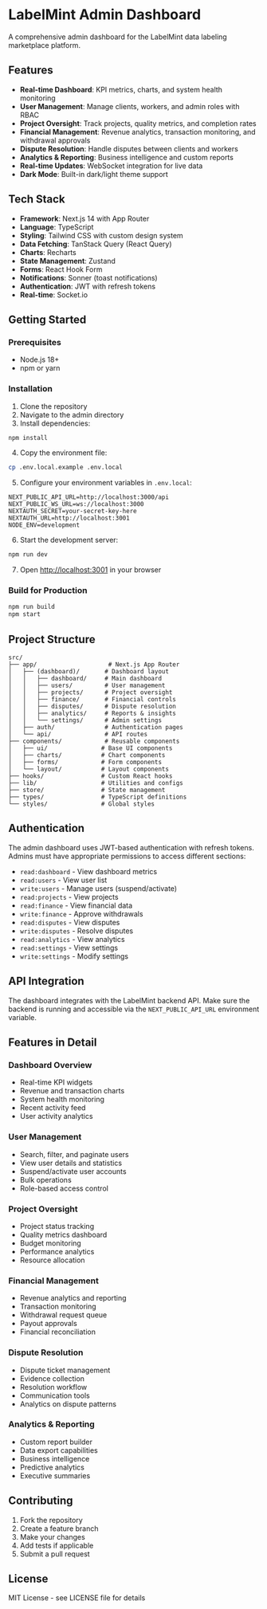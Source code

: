 # LabelMint Admin Dashboard

A comprehensive admin dashboard for the LabelMint data labeling marketplace platform.

## Features

- **Real-time Dashboard**: KPI metrics, charts, and system health monitoring
- **User Management**: Manage clients, workers, and admin roles with RBAC
- **Project Oversight**: Track projects, quality metrics, and completion rates
- **Financial Management**: Revenue analytics, transaction monitoring, and withdrawal approvals
- **Dispute Resolution**: Handle disputes between clients and workers
- **Analytics & Reporting**: Business intelligence and custom reports
- **Real-time Updates**: WebSocket integration for live data
- **Dark Mode**: Built-in dark/light theme support

## Tech Stack

- **Framework**: Next.js 14 with App Router
- **Language**: TypeScript
- **Styling**: Tailwind CSS with custom design system
- **Data Fetching**: TanStack Query (React Query)
- **Charts**: Recharts
- **State Management**: Zustand
- **Forms**: React Hook Form
- **Notifications**: Sonner (toast notifications)
- **Authentication**: JWT with refresh tokens
- **Real-time**: Socket.io

## Getting Started

### Prerequisites

- Node.js 18+
- npm or yarn

### Installation

1. Clone the repository
2. Navigate to the admin directory
3. Install dependencies:

```bash
npm install
```

4. Copy the environment file:

```bash
cp .env.local.example .env.local
```

5. Configure your environment variables in `.env.local`:

```env
NEXT_PUBLIC_API_URL=http://localhost:3000/api
NEXT_PUBLIC_WS_URL=ws://localhost:3000
NEXTAUTH_SECRET=your-secret-key-here
NEXTAUTH_URL=http://localhost:3001
NODE_ENV=development
```

6. Start the development server:

```bash
npm run dev
```

7. Open [http://localhost:3001](http://localhost:3001) in your browser

### Build for Production

```bash
npm run build
npm start
```

## Project Structure

```
src/
├── app/                    # Next.js App Router
│   ├── (dashboard)/       # Dashboard layout
│   │   ├── dashboard/     # Main dashboard
│   │   ├── users/         # User management
│   │   ├── projects/      # Project oversight
│   │   ├── finance/       # Financial controls
│   │   ├── disputes/      # Dispute resolution
│   │   ├── analytics/     # Reports & insights
│   │   └── settings/      # Admin settings
│   ├── auth/              # Authentication pages
│   └── api/               # API routes
├── components/            # Reusable components
│   ├── ui/               # Base UI components
│   ├── charts/           # Chart components
│   ├── forms/            # Form components
│   └── layout/           # Layout components
├── hooks/                # Custom React hooks
├── lib/                  # Utilities and configs
├── store/                # State management
├── types/                # TypeScript definitions
└── styles/               # Global styles
```

## Authentication

The admin dashboard uses JWT-based authentication with refresh tokens. Admins must have appropriate permissions to access different sections:

- `read:dashboard` - View dashboard metrics
- `read:users` - View user list
- `write:users` - Manage users (suspend/activate)
- `read:projects` - View projects
- `read:finance` - View financial data
- `write:finance` - Approve withdrawals
- `read:disputes` - View disputes
- `write:disputes` - Resolve disputes
- `read:analytics` - View analytics
- `read:settings` - View settings
- `write:settings` - Modify settings

## API Integration

The dashboard integrates with the LabelMint backend API. Make sure the backend is running and accessible via the `NEXT_PUBLIC_API_URL` environment variable.

## Features in Detail

### Dashboard Overview
- Real-time KPI widgets
- Revenue and transaction charts
- System health monitoring
- Recent activity feed
- User activity analytics

### User Management
- Search, filter, and paginate users
- View user details and statistics
- Suspend/activate user accounts
- Bulk operations
- Role-based access control

### Project Oversight
- Project status tracking
- Quality metrics dashboard
- Budget monitoring
- Performance analytics
- Resource allocation

### Financial Management
- Revenue analytics and reporting
- Transaction monitoring
- Withdrawal request queue
- Payout approvals
- Financial reconciliation

### Dispute Resolution
- Dispute ticket management
- Evidence collection
- Resolution workflow
- Communication tools
- Analytics on dispute patterns

### Analytics & Reporting
- Custom report builder
- Data export capabilities
- Business intelligence
- Predictive analytics
- Executive summaries

## Contributing

1. Fork the repository
2. Create a feature branch
3. Make your changes
4. Add tests if applicable
5. Submit a pull request

## License

MIT License - see LICENSE file for details